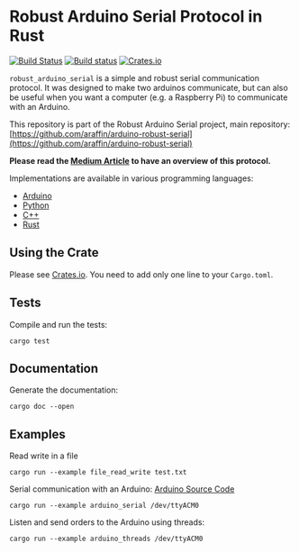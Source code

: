# Robust Arduino Serial Protocol in Rust

[![Build Status](https://travis-ci.org/araffin/rust-arduino-serial.svg?branch=master)](https://travis-ci.org/araffin/rust-arduino-serial) [![Build status](https://ci.appveyor.com/api/projects/status/h0ejgesat0nnpahc/branch/master?svg=true)](https://ci.appveyor.com/project/araffin/rust-arduino-serial/branch/master) [![Crates.io](https://img.shields.io/badge/crates.io-v0.1.0-orange.svg?longCache=true)](https://crates.io/crates/robust-arduino-serial)

`robust_arduino_serial` is a simple and robust serial communication protocol. It was designed to make two arduinos communicate, but can also be useful when you want a computer (e.g. a Raspberry Pi) to communicate with an Arduino.

This repository is part of the Robust Arduino Serial project, main repository: [https://github.com/araffin/arduino-robust-serial](https://github.com/araffin/arduino-robust-serial)

**Please read the [Medium Article](https://medium.com/@araffin/simple-and-robust-computer-arduino-serial-communication-f91b95596788) to have an overview of this protocol.**

Implementations are available in various programming languages:

- [Arduino](https://github.com/araffin/arduino-robust-serial)
- [Python](https://github.com/araffin/python-arduino-serial)
- [C++](https://github.com/araffin/cpp-arduino-serial)
- [Rust](https://github.com/araffin/rust-arduino-serial)

## Using the Crate

Please see [Crates.io](https://crates.io/crates/robust-arduino-serial). You need to add only one line to your `Cargo.toml`.

## Tests
Compile and run the tests:
```
cargo test
```

## Documentation

Generate the documentation:
```
cargo doc --open
```

## Examples

Read write in a file
```
cargo run --example file_read_write test.txt
```

Serial communication with an Arduino: [Arduino Source Code](https://github.com/araffin/arduino-robust-serial/tree/master/arduino-board/)
```
cargo run --example arduino_serial /dev/ttyACM0
```

Listen and send orders to the Arduino using threads:
```
cargo run --example arduino_threads /dev/ttyACM0
```
